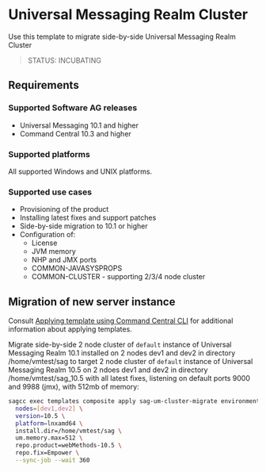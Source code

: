 <!-- Copyright 2013 - 2020 Software AG, Darmstadt, Germany and/or its licensors

   SPDX-License-Identifier: Apache-2.0

    Licensed under the Apache License, Version 2.0 (the "License");
    you may not use this file except in compliance with the License.
    You may obtain a copy of the License at

        http://www.apache.org/licenses/LICENSE-2.0

    Unless required by applicable law or agreed to in writing, software
    distributed under the License is distributed on an "AS IS" BASIS,
     WITHOUT WARRANTIES OR CONDITIONS OF ANY KIND, either express or implied.
     See the License for the specific language governing permissions and

     limitations under the License.                                                  

-->

# Universal Messaging Realm Cluster

Use this template to migrate side-by-side Universal Messaging Realm Cluster

> STATUS: INCUBATING
## Requirements

### Supported Software AG releases

* Universal Messaging 10.1 and higher
* Command Central 10.3 and higher

### Supported platforms

All supported Windows and UNIX platforms.

### Supported use cases

* Provisioning of the product 
* Installing latest fixes and support patches
* Side-by-side migration to 10.1 or higher
* Configuration of:
  * License
  * JVM memory
  * NHP and JMX ports
  * COMMON-JAVASYSPROPS
  * COMMON-CLUSTER - supporting 2/3/4 node cluster 


## Migration of new server instance

Consult [Applying template using Command Central CLI](https://github.com/SoftwareAG/sagdevops-templates/wiki/Using-default-templates#applying-template-using-command-central-cli) for additional information about applying templates.

Migrate side-by-side 2 node cluster of `default` instance of Universal Messaging Realm 10.1 installed on 2 nodes dev1 and dev2 in directory /home/vmtest/sag
to target 2 node cluster of `default` instance of Universal Messaging Realm 10.5 on 2 ndoes dev1 and dev2 in directory /home/vmtest/sag_10.5 with all latest fixes,
listening on default ports 9000 and 9988 (jmx), with 512mb of memory:

```bash
sagcc exec templates composite apply sag-um-cluster-migrate environment.mode=migration \ 
  nodes=[dev1,dev2] \
  version=10.5 \
  platform=lnxamd64 \
  install.dir=/home/vmtest/sag \
  um.memory.max=512 \
  repo.product=webMethods-10.5 \
  repo.fix=Empower \
  --sync-job --wait 360
```
